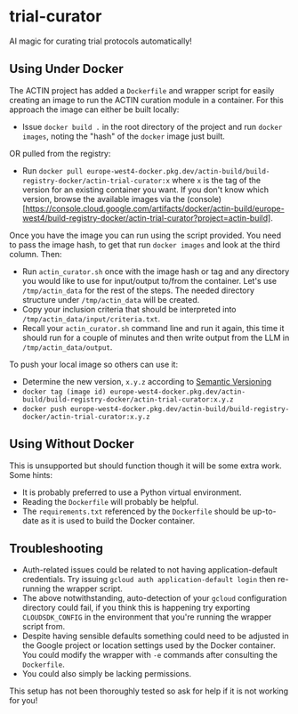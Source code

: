 # trial-curator

AI magic for curating trial protocols automatically!

## Using Under Docker

The ACTIN project has added a `Dockerfile` and wrapper script for easily creating an image to run the ACTIN curation module
in a container. For this approach the image can either be built locally:

  * Issue `docker build .` in the root directory of the project and run `docker images`, noting the "hash" of the `docker` image
    just built.

OR pulled from the registry:

  * Run `docker pull europe-west4-docker.pkg.dev/actin-build/build-registry-docker/actin-trial-curator:x` where `x` is the tag
    of the version for an existing container you want. If you don't know which version, browse the available images via the
    (console)[https://console.cloud.google.com/artifacts/docker/actin-build/europe-west4/build-registry-docker/actin-trial-curator?project=actin-build].

Once you have the image you can run using the script provided. You need to pass the image hash, to get that run `docker images`
and look at the third column. Then:

* Run `actin_curator.sh` once with the image hash or tag and any directory you would like to use for input/output to/from the
  container.  Let's use `/tmp/actin_data` for the rest of the steps. The needed directory structure under `/tmp/actin_data` will
  be created.
* Copy your inclusion criteria that should be interpreted into `/tmp/actin_data/input/criteria.txt`.
* Recall your `actin_curator.sh` command line and run it again, this time it should run for a couple of minutes and then write
  output from the LLM in `/tmp/actin_data/output`.

To push your local image so others can use it:

* Determine the new version, `x.y.z` according to [Semantic Versioning](https://semver.org/)
* `docker tag (image id) europe-west4-docker.pkg.dev/actin-build/build-registry-docker/actin-trial-curator:x.y.z`
* `docker push europe-west4-docker.pkg.dev/actin-build/build-registry-docker/actin-trial-curator:x.y.z`

## Using Without Docker

This is unsupported but should function though it will be some extra work. Some hints:

* It is probably preferred to use a Python virtual environment.
* Reading the `Dockerfile` will probably be helpful.
* The `requirements.txt` referenced by the `Dockerfile` should be up-to-date as it is used to build the Docker container.

## Troubleshooting

* Auth-related issues could be related to not having application-default credentials. Try issuing `gcloud auth application-default
  login` then re-running the wrapper script.
* The above notwithstanding, auto-detection of your `gcloud` configuration directory could fail, if you think this is happening
  try exporting `CLOUDSDK_CONFIG` in the environment that you're running the wrapper script from.
* Despite having sensible defaults something could need to be adjusted in the Google project or location settings used by the
  Docker container. You could modify the wrapper with `-e` commands after consulting the `Dockerfile`.
* You could also simply be lacking permissions.

This setup has not been thoroughly tested so ask for help if it is not working for you!
